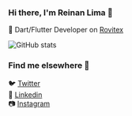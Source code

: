### Hi there, I'm Reinan Lima 👋<br>

:star2: Dart/Flutter Developer on [Rovitex](https://loja.rovitex.com.br/institucional/quem-somos)<br>

![GitHub stats](https://github-readme-stats.vercel.app/api?username=rein4nl1m&show_icons=true)

### Find me elsewhere :house_with_garden: <br>
:bird: [Twitter](https://twitter.com/reinan_lim)<br>
:briefcase: [Linkedin](https://www.linkedin.com/in/reinanlim4/)<br>
:camera: [Instagram](https://www.instagram.com/reinan.lim/)<br>
